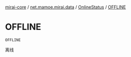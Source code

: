 [mirai-core](../../index.md) / [net.mamoe.mirai.data](../index.md) / [OnlineStatus](index.md) / [OFFLINE](./-o-f-f-l-i-n-e.md)

# OFFLINE

`OFFLINE`

离线


